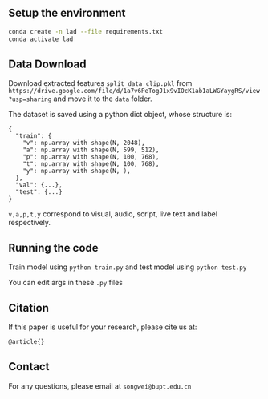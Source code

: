 ## Setup the environment

```bash
conda create -n lad --file requirements.txt
conda activate lad
```

## Data Download

Download extracted features `split_data_clip.pkl` from `https://drive.google.com/file/d/1a7v6PeTogJ1x9vIOcK1ab1aLWGYaygRS/view?usp=sharing` and move it to the `data` folder.

The dataset is saved using a python dict object, whose structure is:

```
{
  "train": {
    "v": np.array with shape(N, 2048),
    "a": np.array with shape(N, 599, 512),
    "p": np.array with shape(N, 100, 768),
    "t": np.array with shape(N, 100, 768),
    "y": np.array with shape(N, ),
  },
  "val": {...},
  "test": {...}
}
```

`v,a,p,t,y` correspond to visual, audio, script, live text and label respectively.


## Running the code

Train model using `python train.py` and test model using `python test.py`

You can edit args in these `.py` files

## Citation

If this paper is useful for your research, please cite us at:

```latex
@article{}
```

## Contact

For any questions, please email at `songwei@bupt.edu.cn`

